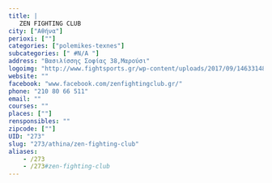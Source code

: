 ```yaml
---
title: |
   ZEN FIGHTING CLUB
city: ["Αθήνα"]
perioxi: [""]
categories: ["polemikes-texnes"]
subcategories: [" #N/A "]
address: "Βασιλίσσης Σοφίας 38,Μαρούσι"
logoimg: "http://www.fightsports.gr/wp-content/uploads/2017/09/14633148_10154039577686235_8485523858568511124_o.jpg"
website: ""
facebook: "www.facebook.com/zenfightingclub.gr/"
phone: "210 80 66 511"
email: ""
courses: ""
places: [""]
rensponsibles: ""
zipcode: [""]
UID: "273"
slug: "273/athina/zen-fighting-club"
aliases:
    - /273
    - /273#zen-fighting-club
---
```


